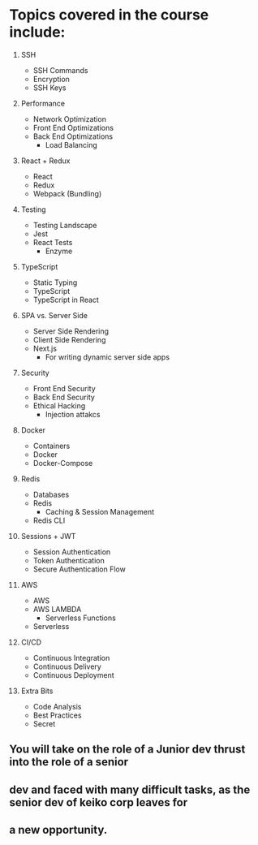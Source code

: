 
# Topics covered in the course include:

1. SSH
    - SSH Commands
    - Encryption
    - SSH Keys

2. Performance
    - Network Optimization
    - Front End Optimizations
    - Back End Optimizations
        - Load Balancing

3. React + Redux
    - React
    - Redux
    - Webpack (Bundling)

4. Testing
    - Testing Landscape
    - Jest
    - React Tests
        - Enzyme

5. TypeScript
    - Static Typing
    - TypeScript
    - TypeScript in React

6. SPA vs. Server Side
    - Server Side Rendering
    - Client Side Rendering
    - Next.js
        - For writing dynamic server side apps

7. Security
    - Front End Security
    - Back End Security
    - Ethical Hacking
        - Injection attakcs

8. Docker
    - Containers
    - Docker
    - Docker-Compose

9. Redis 
    - Databases
    - Redis
        - Caching & Session Management
    - Redis CLI

10. Sessions + JWT
    - Session Authentication
    - Token Authentication
    - Secure Authentication Flow

11. AWS
    - AWS
    - AWS LAMBDA
        - Serverless Functions
    - Serverless

12. CI/CD
    - Continuous Integration
    - Continuous Delivery
    - Continuous Deployment

13. Extra Bits
    - Code Analysis
    - Best Practices
    - Secret


## You will take on the role of a Junior dev thrust into the role of a senior
## dev and faced with many difficult tasks, as the senior dev of keiko corp leaves for
## a new opportunity.